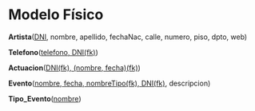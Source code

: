 # Modelo Físico

**Artista**(<u>DNI</u>, nombre, apellido, fechaNac, calle, numero, piso, dpto, web)

**Telefono**(<u>telefono, DNI(fk)</u>)

**Actuacion**(<u>DNI(fk), (nombre, fecha)(fk)</u>)

**Evento**(<u>nombre, fecha, nombreTipo(fk), DNI(fk)</u>, descripcion)

**Tipo_Evento**(<u>nombre</u>)